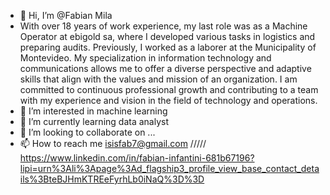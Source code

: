 - 👋 Hi, I’m @Fabian Mila
- With over 18 years of work experience, my last role was as a Machine Operator at ebigold sa, where I developed various tasks in logistics and preparing audits. Previously, I worked as a laborer at the Municipality of Montevideo. My specialization in information technology and communications allows me to offer a diverse perspective and adaptive skills that align with the values ​​and mission of an organization. I am committed to continuous professional growth and contributing to a team with my experience and vision in the field of technology and operations.
- 👀 I’m interested in machine learning 
- 🌱 I’m currently learning data analyst
- 💞️ I’m looking to collaborate on ...
- 📫 How to reach me isisfab7@gmail.com      /////    https://www.linkedin.com/in/fabian-infantini-681b67196?lipi=urn%3Ali%3Apage%3Ad_flagship3_profile_view_base_contact_details%3BteBJHmKTREeFyrhLb0iNaQ%3D%3D

   

<!---
freakezoide/freakezoide is a ✨ special ✨ repository because its `README.md` (this file) appears on your GitHub profile.
You can click the Preview link to take a look at your changes.
--->
